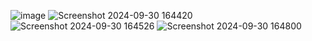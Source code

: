 ![image](https://github.com/user-attachments/assets/79928380-52bd-48c7-97ef-08ca181a0407)
![Screenshot 2024-09-30 164420](https://github.com/user-attachments/assets/125ec2e8-be62-4e25-af38-99d3181a16a7)
![Screenshot 2024-09-30 164526](https://github.com/user-attachments/assets/180cd98c-0cdf-4dfb-84ef-c6ea7bf11c64)
![Screenshot 2024-09-30 164800](https://github.com/user-attachments/assets/7c705053-8512-4f74-98ac-87ed81e99ea4)

